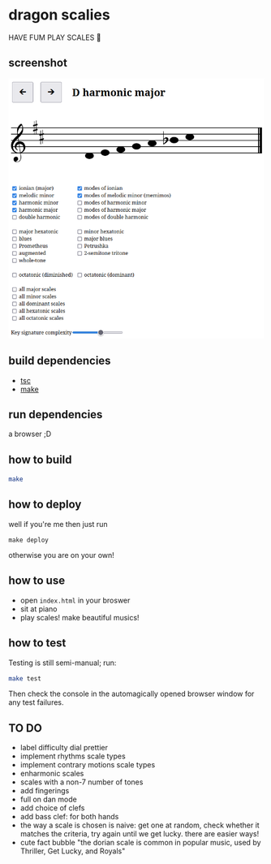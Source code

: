 # dragon scalies

HAVE FUM PLAY SCALES 🎵

## screenshot

![screenshot](scrot-2e239e5.png)

## build dependencies

- [tsc](https://www.typescriptlang.org/)
- [make](https://www.gnu.org/software/make/)

## run dependencies

a browser ;D

## how to build

```sh
make
```

## how to deploy

well if you're me then just run

```
make deploy
```

otherwise you are on your own!

## how to use

- open `index.html` in your broswer
- sit at piano
- play scales! make beautiful musics!

## how to test

Testing is still semi-manual; run:

```sh
make test
```

Then check the console in the automagically opened browser window for any test failures.

## TO DO

- label difficulty dial prettier
- implement rhythms scale types
- implement contrary motions scale types
- enharmonic scales
- scales with a non-7 number of tones
- add fingerings
- full on dan mode
- add choice of clefs
- add bass clef: for both hands
- the way a scale is chosen is naive:
    get one at random, 
    check whether it matches the criteria,
    try again until we get lucky.
    there are easier ways!
- cute fact bubble
    "the dorian scale is common in popular music, used by Thriller, Get Lucky, and Royals"
